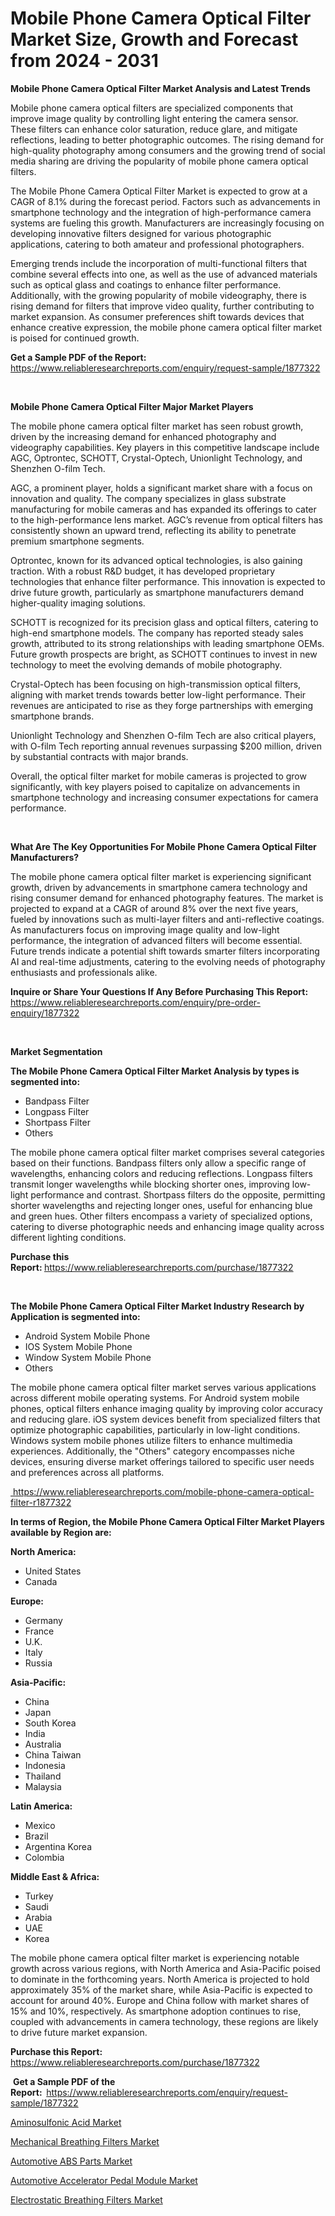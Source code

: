 <p><h1>Mobile Phone Camera Optical Filter Market Size, Growth and Forecast from 2024 - 2031</h1></p><p><strong>Mobile Phone Camera Optical Filter Market Analysis and Latest Trends</strong></p>
<p><p>Mobile phone camera optical filters are specialized components that improve image quality by controlling light entering the camera sensor. These filters can enhance color saturation, reduce glare, and mitigate reflections, leading to better photographic outcomes. The rising demand for high-quality photography among consumers and the growing trend of social media sharing are driving the popularity of mobile phone camera optical filters.</p><p>The Mobile Phone Camera Optical Filter Market is expected to grow at a CAGR of 8.1% during the forecast period. Factors such as advancements in smartphone technology and the integration of high-performance camera systems are fueling this growth. Manufacturers are increasingly focusing on developing innovative filters designed for various photographic applications, catering to both amateur and professional photographers. </p><p>Emerging trends include the incorporation of multi-functional filters that combine several effects into one, as well as the use of advanced materials such as optical glass and coatings to enhance filter performance. Additionally, with the growing popularity of mobile videography, there is rising demand for filters that improve video quality, further contributing to market expansion. As consumer preferences shift towards devices that enhance creative expression, the mobile phone camera optical filter market is poised for continued growth.</p></p>
<p><strong>Get a Sample PDF of the Report:&nbsp;</strong> <a href="https://www.reliableresearchreports.com/enquiry/request-sample/1877322?utm_campaign=32&utm_medium=2&utm_source=Github&utm_content=ia&utm_term=11112024&utm_id=mobile-phone-camera-optical-filter">https://www.reliableresearchreports.com/enquiry/request-sample/1877322</a></p>
<p>&nbsp;</p>
<p><strong>Mobile Phone Camera Optical Filter Major Market Players</strong></p>
<p><p>The mobile phone camera optical filter market has seen robust growth, driven by the increasing demand for enhanced photography and videography capabilities. Key players in this competitive landscape include AGC, Optrontec, SCHOTT, Crystal-Optech, Unionlight Technology, and Shenzhen O-film Tech.</p><p>AGC, a prominent player, holds a significant market share with a focus on innovation and quality. The company specializes in glass substrate manufacturing for mobile cameras and has expanded its offerings to cater to the high-performance lens market. AGC’s revenue from optical filters has consistently shown an upward trend, reflecting its ability to penetrate premium smartphone segments.</p><p>Optrontec, known for its advanced optical technologies, is also gaining traction. With a robust R&D budget, it has developed proprietary technologies that enhance filter performance. This innovation is expected to drive future growth, particularly as smartphone manufacturers demand higher-quality imaging solutions.</p><p>SCHOTT is recognized for its precision glass and optical filters, catering to high-end smartphone models. The company has reported steady sales growth, attributed to its strong relationships with leading smartphone OEMs. Future growth prospects are bright, as SCHOTT continues to invest in new technology to meet the evolving demands of mobile photography.</p><p>Crystal-Optech has been focusing on high-transmission optical filters, aligning with market trends towards better low-light performance. Their revenues are anticipated to rise as they forge partnerships with emerging smartphone brands.</p><p>Unionlight Technology and Shenzhen O-film Tech are also critical players, with O-film Tech reporting annual revenues surpassing $200 million, driven by substantial contracts with major brands.</p><p>Overall, the optical filter market for mobile cameras is projected to grow significantly, with key players poised to capitalize on advancements in smartphone technology and increasing consumer expectations for camera performance.</p></p>
<p>&nbsp;</p>
<p><strong>What Are The Key Opportunities For Mobile Phone Camera Optical Filter Manufacturers?</strong></p>
<p><p>The mobile phone camera optical filter market is experiencing significant growth, driven by advancements in smartphone camera technology and rising consumer demand for enhanced photography features. The market is projected to expand at a CAGR of around 8% over the next five years, fueled by innovations such as multi-layer filters and anti-reflective coatings. As manufacturers focus on improving image quality and low-light performance, the integration of advanced filters will become essential. Future trends indicate a potential shift towards smarter filters incorporating AI and real-time adjustments, catering to the evolving needs of photography enthusiasts and professionals alike.</p></p>
<p><strong>Inquire or Share Your Questions If Any Before Purchasing This Report:</strong> <a href="https://www.reliableresearchreports.com/enquiry/pre-order-enquiry/1877322?utm_campaign=32&utm_medium=2&utm_source=Github&utm_content=ia&utm_term=11112024&utm_id=mobile-phone-camera-optical-filter">https://www.reliableresearchreports.com/enquiry/pre-order-enquiry/1877322</a></p>
<p>&nbsp;</p>
<p><strong>Market Segmentation</strong></p>
<p><strong>The Mobile Phone Camera Optical Filter Market Analysis by types is segmented into:</strong></p>
<p><ul><li>Bandpass Filter</li><li>Longpass Filter</li><li>Shortpass Filter</li><li>Others</li></ul></p>
<p><p>The mobile phone camera optical filter market comprises several categories based on their functions. Bandpass filters only allow a specific range of wavelengths, enhancing colors and reducing reflections. Longpass filters transmit longer wavelengths while blocking shorter ones, improving low-light performance and contrast. Shortpass filters do the opposite, permitting shorter wavelengths and rejecting longer ones, useful for enhancing blue and green hues. Other filters encompass a variety of specialized options, catering to diverse photographic needs and enhancing image quality across different lighting conditions.</p></p>
<p><strong>Purchase this Report:&nbsp;</strong><a href="https://www.reliableresearchreports.com/purchase/1877322?utm_campaign=32&utm_medium=2&utm_source=Github&utm_content=ia&utm_term=11112024&utm_id=mobile-phone-camera-optical-filter">https://www.reliableresearchreports.com/purchase/1877322</a></p>
<p>&nbsp;</p>
<p><strong>The Mobile Phone Camera Optical Filter Market Industry Research by Application is segmented into:</strong></p>
<p><ul><li>Android System Mobile Phone</li><li>IOS System Mobile Phone</li><li>Window System Mobile Phone</li><li>Others</li></ul></p>
<p><p>The mobile phone camera optical filter market serves various applications across different mobile operating systems. For Android system mobile phones, optical filters enhance imaging quality by improving color accuracy and reducing glare. iOS system devices benefit from specialized filters that optimize photographic capabilities, particularly in low-light conditions. Windows system mobile phones utilize filters to enhance multimedia experiences. Additionally, the "Others" category encompasses niche devices, ensuring diverse market offerings tailored to specific user needs and preferences across all platforms.</p></p>
<p><a href="https://www.reliableresearchreports.com/mobile-phone-camera-optical-filter-r1877322?utm_campaign=32&utm_medium=2&utm_source=Github&utm_content=ia&utm_term=11112024&utm_id=mobile-phone-camera-optical-filter">&nbsp;https://www.reliableresearchreports.com/mobile-phone-camera-optical-filter-r1877322</a></p>
<p><strong>In terms of Region, the Mobile Phone Camera Optical Filter Market Players available by Region are:</strong></p>
<p>
    <p> <strong> North America: </strong>
        <ul>
            <li>United States</li>
            <li>Canada</li>
        </ul>
        </p> 
    <p> <strong> Europe: </strong>
        <ul>
            <li>Germany</li>
            <li>France</li>
            <li>U.K.</li>
            <li>Italy</li>
            <li>Russia</li>
        </ul>
        </p> 
    <p> <strong> Asia-Pacific: </strong>
        <ul>
            <li>China</li>
            <li>Japan</li>
            <li>South Korea</li>
            <li>India</li>
            <li>Australia</li>
            <li>China Taiwan</li>
            <li>Indonesia</li>
            <li>Thailand</li>
            <li>Malaysia</li>
        </ul>
        </p> 
    <p> <strong> Latin America: </strong>
        <ul>
            <li>Mexico</li>
            <li>Brazil</li>
            <li>Argentina Korea</li>
            <li>Colombia</li>
        </ul>
        </p> 
    <p> <strong> Middle East & Africa: </strong>
        <ul>
            <li>Turkey</li>
            <li>Saudi</li>
            <li>Arabia</li>
            <li>UAE</li>
            <li>Korea</li>
        </ul>
    </p>
    </p>
<p><p>The mobile phone camera optical filter market is experiencing notable growth across various regions, with North America and Asia-Pacific poised to dominate in the forthcoming years. North America is projected to hold approximately 35% of the market share, while Asia-Pacific is expected to account for around 40%. Europe and China follow with market shares of 15% and 10%, respectively. As smartphone adoption continues to rise, coupled with advancements in camera technology, these regions are likely to drive future market expansion.</p></p>
<p><strong>Purchase this Report: </strong><a href="https://www.reliableresearchreports.com/purchase/1877322?utm_campaign=32&utm_medium=2&utm_source=Github&utm_content=ia&utm_term=11112024&utm_id=mobile-phone-camera-optical-filter">https://www.reliableresearchreports.com/purchase/1877322</a></p>
<p>&nbsp;<strong>Get a Sample PDF of the Report:&nbsp;&nbsp;</strong><a href="https://www.reliableresearchreports.com/enquiry/request-sample/1877322?utm_campaign=32&utm_medium=2&utm_source=Github&utm_content=ia&utm_term=11112024&utm_id=mobile-phone-camera-optical-filter">https://www.reliableresearchreports.com/enquiry/request-sample/1877322</a></p>
<p><strong></strong></p>
<p><p><a href="https://github.com/catusaesianou/Market-Research-Report-List-1/blob/main/aminosulfonic-acid-market.md?utm_campaign=32&utm_medium=2&utm_source=Github&utm_content=ia&utm_term=11112024&utm_id=mobile-phone-camera-optical-filter">Aminosulfonic Acid Market</a></p><p><a href="https://issuu.com/reportprime-2/docs/mechanical-breathing-filters-market_7e5f122d0f411e?utm_campaign=32&utm_medium=2&utm_source=Github&utm_content=ia&utm_term=11112024&utm_id=mobile-phone-camera-optical-filter">Mechanical Breathing Filters Market</a></p><p><a href="https://www.linkedin.com/pulse/automotive-abs-parts-market-industry-landscape-growth-trajectories-9ib8e?utm_campaign=32&utm_medium=2&utm_source=Github&utm_content=ia&utm_term=11112024&utm_id=mobile-phone-camera-optical-filter">Automotive ABS Parts Market</a></p><p><a href="https://www.linkedin.com/pulse/automotive-accelerator-pedal-module-market-matrix-applications-5aqzc?utm_campaign=32&utm_medium=2&utm_source=Github&utm_content=ia&utm_term=11112024&utm_id=mobile-phone-camera-optical-filter">Automotive Accelerator Pedal Module Market</a></p><p><a href="https://issuu.com/reportprime-2/docs/electrostatic-breathing-filters-mar_2887df6a03e604?utm_campaign=32&utm_medium=2&utm_source=Github&utm_content=ia&utm_term=11112024&utm_id=mobile-phone-camera-optical-filter">Electrostatic Breathing Filters Market</a></p></p>